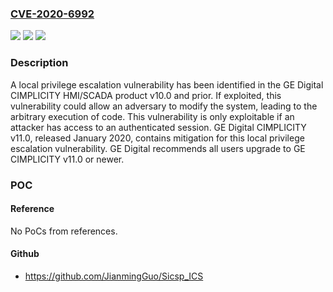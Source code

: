 ### [CVE-2020-6992](https://cve.mitre.org/cgi-bin/cvename.cgi?name=CVE-2020-6992)
![](https://img.shields.io/static/v1?label=Product&message=GE%20Digital%20CIMPLICITY&color=blue)
![](https://img.shields.io/static/v1?label=Version&message=n%2Fa&color=blue)
![](https://img.shields.io/static/v1?label=Vulnerability&message=Improper%20Privilege%20Management%20CWE-269&color=brighgreen)

### Description

A local privilege escalation vulnerability has been identified in the GE Digital CIMPLICITY HMI/SCADA product v10.0 and prior. If exploited, this vulnerability could allow an adversary to modify the system, leading to the arbitrary execution of code. This vulnerability is only exploitable if an attacker has access to an authenticated session. GE Digital CIMPLICITY v11.0, released January 2020, contains mitigation for this local privilege escalation vulnerability. GE Digital recommends all users upgrade to GE CIMPLICITY v11.0 or newer.

### POC

#### Reference
No PoCs from references.

#### Github
- https://github.com/JianmingGuo/Sicsp_ICS


